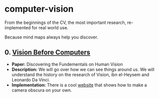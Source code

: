 # computer-vision

From the beginnings of the CV, the most important research, re-implemented for real world use.

Because mind maps always help you discover.

## 0. [**Vision Before Computers**](https://github.com/kantarcise/computer-vision/blob/main/cv/vision_before_computers.ipynb)
    
- **Paper:** Discovering the Fundementals on Human Vision
- **Description:** We will go over how we can see things around us. We will understand the history on the research of Vision, ibn el-Heysem and Leonardo Da Vinci.
- **Implementation:** There is a cool [website](https://ataridogdaze.com/science/camera-obscura/) that shows how to make a camera obscura on your own.

